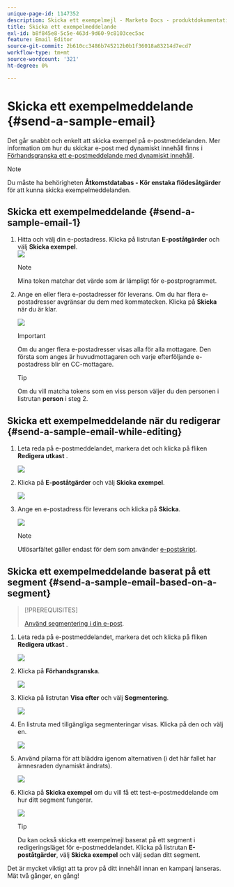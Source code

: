 ```yaml
---
unique-page-id: 1147352
description: Skicka ett exempelmejl - Marketo Docs - produktdokumentation
title: Skicka ett exempelmeddelande
exl-id: b8f845e8-5c5e-463d-9d60-9c8103cec5ac
feature: Email Editor
source-git-commit: 2b610cc3486b745212b0b1f36018a83214d7ecd7
workflow-type: tm+mt
source-wordcount: '321'
ht-degree: 0%

---
```


# Skicka ett exempelmeddelande {#send-a-sample-email}

Det går snabbt och enkelt att skicka exempel på e-postmeddelanden. Mer information om hur du skickar e-post med dynamiskt innehåll finns i [Förhandsgranska ett e-postmeddelande med dynamiskt innehåll](/help/marketo/product-docs/email-marketing/general/functions-in-the-editor/preview-an-email-with-dynamic-content.md).

>[!NOTE]
>
>Du måste ha behörigheten **Åtkomstdatabas - Kör enstaka flödesåtgärder** för att kunna skicka exempelmeddelanden.

## Skicka ett exempelmeddelande {#send-a-sample-email-1}

1. Hitta och välj din e-postadress. Klicka på listrutan **E-poståtgärder** och välj **Skicka exempel**.\
   ![](assets/one-281-29.jpg)

   >[!NOTE]
   >
   >Mina token matchar det värde som är lämpligt för e-postprogrammet.

1. Ange en eller flera e-postadresser för leverans. Om du har flera e-postadresser avgränsar du dem med kommatecken. Klicka på **Skicka** när du är klar.

   ![](assets/two.png)

   >[!IMPORTANT]
   >
   >Om du anger flera e-postadresser visas alla för alla mottagare. Den första som anges är huvudmottagaren och varje efterföljande e-postadress blir en CC-mottagare.

   >[!TIP]
   >
   >Om du vill matcha tokens som en viss person väljer du den personen i listrutan **person** i steg 2.

## Skicka ett exempelmeddelande när du redigerar {#send-a-sample-email-while-editing}

1. Leta reda på e-postmeddelandet, markera det och klicka på fliken **Redigera utkast** .

   ![](assets/three-281-29.jpg)

1. Klicka på **E-poståtgärder** och välj **Skicka exempel**.

   ![](assets/four.png)

1. Ange en e-postadress för leverans och klicka på **Skicka**.

   ![](assets/two.png)

   >[!NOTE]
   >
   >Utlösarfältet gäller endast för dem som använder [e-postskript](https://experienceleague.adobe.com/en/docs/marketo-developer/marketo/email-scripting).

## Skicka ett exempelmeddelande baserat på ett segment {#send-a-sample-email-based-on-a-segment}

>[!PREREQUISITES]
>
>[Använd segmentering i din e-post](/help/marketo/product-docs/email-marketing/general/functions-in-the-editor/using-dynamic-content-in-an-email.md).

1. Leta reda på e-postmeddelandet, markera det och klicka på fliken **Redigera utkast** .

   ![](assets/three-281-29.jpg)

1. Klicka på **Förhandsgranska**.

   ![](assets/1.png)

1. Klicka på listrutan **Visa efter** och välj **Segmentering**.

   ![](assets/2.png)

1. En listruta med tillgängliga segmenteringar visas. Klicka på den och välj en.

   ![](assets/3.png)

1. Använd pilarna för att bläddra igenom alternativen (i det här fallet har ämnesraden dynamiskt ändrats).

   ![](assets/4.png)

1. Klicka på **Skicka exempel** om du vill få ett test-e-postmeddelande om hur ditt segment fungerar.

   ![](assets/5.png)

   >[!TIP]
   >
   >Du kan också skicka ett exempelmejl baserat på ett segment i redigeringsläget för e-postmeddelandet. Klicka på listrutan **E-poståtgärder**, välj **Skicka exempel** och välj sedan ditt segment.

Det är mycket viktigt att ta prov på ditt innehåll innan en kampanj lanseras. Mät två gånger, en gång!

